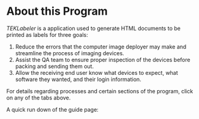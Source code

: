 # About this Program

*TEKLabeler* is a application used to generate HTML documents to be printed as labels for three goals:
1. Reduce the errors that the computer image deployer may make and streamline the process of imaging devices.
2. Assist the QA team to ensure proper inspection of the devices before packing and sending them out.
3. Allow the receiving end user know what devices to expect, what software they wanted, and their login information.

For details regarding processes and certain sections of the program, click on any of the tabs above.

A quick run down of the guide page:

